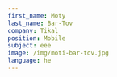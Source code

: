 ```yaml
---
first_name: Moty
last_name: Bar-Tov
company: Tikal
position: Mobile
subject: eee
image: /img/moti-bar-tov.jpg
language: he
---
```


